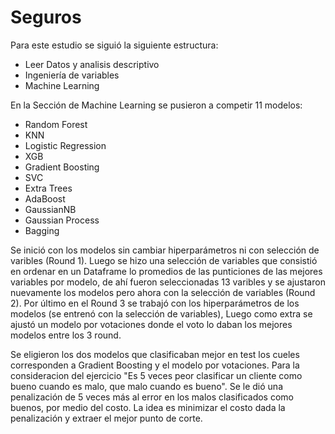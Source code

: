 # Seguros

Para este estudio se siguió la siguiente estructura:

- Leer Datos y analisis descriptivo
- Ingeniería de variables
- Machine Learning

En la Sección de Machine Learning se pusieron a competir 11 modelos:

- Random Forest
- KNN
- Logistic Regression
- XGB
- Gradient Boosting
- SVC
- Extra Trees
- AdaBoost
- GaussianNB
- Gaussian Process
- Bagging

Se inició con los modelos sin cambiar hiperparámetros ni con selección de varibles (Round 1). Luego se hizo una selección de variables que consistió en ordenar en un Dataframe lo promedios de las punticiones de las mejores variables por modelo, de ahí fueron seleccionadas 13 varibles y se ajustaron nuevamente los modelos pero ahora con la selección de variables (Round 2). Por último en el Round 3 se trabajó con los hiperparámetros de los modelos (se entrenó con la selección de variables), Luego como extra se ajustó un modelo por votaciones donde el voto lo daban los mejores modelos entre los 3 round. 

Se eligieron los dos modelos que clasificaban mejor en test los cueles corresponden a Gradient Boosting y el modelo por votaciones. Para la consideracion del ejercicio "Es 5 veces peor clasificar un cliente como bueno cuando es malo, que malo cuando es bueno". Se le dió una penalización de 5 veces más al error en los malos clasificados como buenos, por medio del costo. La idea es minimizar el costo dada la penalización y extraer el mejor punto de corte. 



